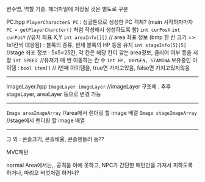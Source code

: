 변수명, 역할 기술. 헤더파일에 저장될 것은 별도로 구분

PC.hpp
`PlayerCharacter& PC` : 싱글톤으로 생성한 PC 객체? (main 시작하자마자 `PC = getPlayerCharcter()` 처럼 작성해서 생성하도록 함)
`int curPosX` 
`int curPosY` //유저 좌표 X,Y
`int areaInfo[][]` // area 좌표 정보 (bmp 한 칸 크기 => 1x1칸씩 대응됨) : 블록의 종류, 현재 블록의 HP 등을 유지
`int stageInfo[5][5]` //stage 좌표 정보 : 5x5=25칸, 각 칸은 해당 칸이 갖는 area정보, 클리어 여부 등을 저장
`int SPEED `//유저가 매 번 이동하는 칸 수
`int HP, OXYGEN, STAMINA`
보유중인 아이템 : `bool item[]` // i번째 아이템을, true면 가지고있음, false면 가지고있지않음

---
ImageLayer.hpp
`ImageLayer imageLayer` //imageLayer 구조체 . 추후 stageLayer, areaLayer 등으로 변경 가능

---
`Image areaImageArray` //area에서 렌더링 할 image 배열
`Image stageImageArray`  //stage에서 렌더링 할 image 배열

---

그 외 : 콘솔크기, 콘솔배율, 콘솔핸들러 등??



MVC패턴


normal Area에서는,. 공격을 아예 못하고, NPC가 간단한 패턴만을 가져서 피하도록 하거나, 마리오 버섯처럼 하거나?